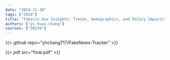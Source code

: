 ```yaml
---
date: "2024-11-30"
tags: ["2024"]
title: "Tobacco Use Insights: Trends, Demographics, and Policy Impacts"
authors: ["yi-huai-chang"]
courses: ["30239"]
---
```


{{< github repo="yhchang717/FakeNews-Tracker" >}}

{{< pdf src="final.pdf" >}}
